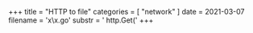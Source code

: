 +++
title = "HTTP to file"
categories = [ "network" ]
date = 2021-03-07
filename = 'x\x.go'
substr = ' http.Get('
+++
